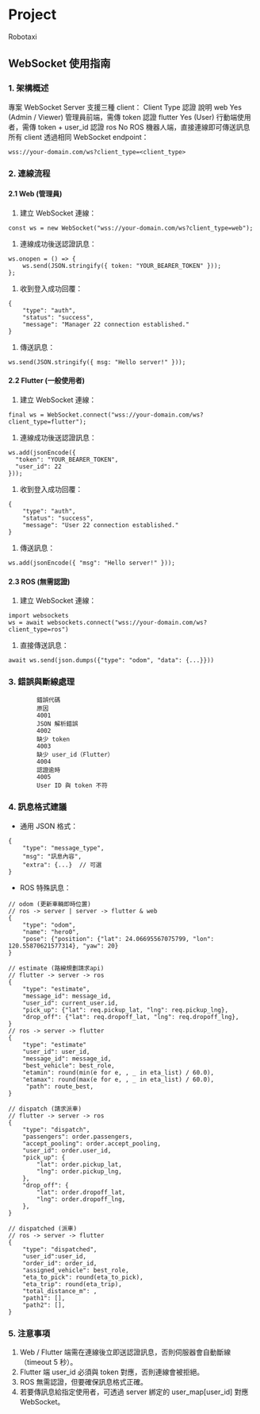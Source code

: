 # Project
Robotaxi

## WebSocket 使用指南
### 1. 架構概述
專案 WebSocket Server 支援三種 client：
			Client Type
			認證
			說明
			web
			Yes (Admin / Viewer)
			管理員前端，需傳 token 認證
			flutter
			Yes (User)
			行動端使用者，需傳 token + user_id 認證
			ros
			No
			ROS 機器人端，直接連線即可傳送訊息
所有 client 透過相同 WebSocket endpoint：
```
wss://your-domain.com/ws?client_type=<client_type>

```
### 2. 連線流程
#### 2.1 Web (管理員)
1. 建立 WebSocket 連線：
```
const ws = new WebSocket("wss://your-domain.com/ws?client_type=web");

```
1. 連線成功後送認證訊息：
```
ws.onopen = () => {
    ws.send(JSON.stringify({ token: "YOUR_BEARER_TOKEN" }));
};

```
1. 收到登入成功回覆：
```
{
    "type": "auth",
    "status": "success",
    "message": "Manager 22 connection established."
}

```
1. 傳送訊息：
```
ws.send(JSON.stringify({ msg: "Hello server!" }));

```
#### 2.2 Flutter (一般使用者)
1. 建立 WebSocket 連線：
```
final ws = WebSocket.connect("wss://your-domain.com/ws?client_type=flutter");

```
1. 連線成功後送認證訊息：
```
ws.add(jsonEncode({
  "token": "YOUR_BEARER_TOKEN",
  "user_id": 22
}));

```
1. 收到登入成功回覆：
```
{
    "type": "auth",
    "status": "success",
    "message": "User 22 connection established."
}

```
1. 傳送訊息：
```
ws.add(jsonEncode({ "msg": "Hello server!" }));

```
#### 2.3 ROS (無需認證)
1. 建立 WebSocket 連線：
```
import websockets
ws = await websockets.connect("wss://your-domain.com/ws?client_type=ros")

```
1. 直接傳送訊息：
```
await ws.send(json.dumps({"type": "odom", "data": {...}}))

```
### 3. 錯誤與斷線處理
			錯誤代碼
			原因
			4001
			JSON 解析錯誤
			4002
			缺少 token
			4003
			缺少 user_id（Flutter）
			4004
			認證逾時
			4005
			User ID 與 token 不符
### 4. 訊息格式建議
- 通用 JSON 格式：
```
{
    "type": "message_type",
    "msg": "訊息內容",
    "extra": {...}  // 可選
}

```
- ROS 特殊訊息：
```
// odom (更新車輛即時位置)
// ros -> server | server -> flutter & web
{
    "type": "odom",
	"name": "hero0",
    "pose": {"position": {"lat": 24.06695567075799, "lon": 120.55870621577314}, "yaw": 20}
}

// estimate (路線規劃請求api)
// flutter -> server -> ros
{
    "type": "estimate",
    "message_id": message_id,
    "user_id": current_user.id,
    "pick_up": {"lat": req.pickup_lat, "lng": req.pickup_lng},
    "drop_off": {"lat": req.dropoff_lat, "lng": req.dropoff_lng},
}
// ros -> server -> flutter
{
	"type": "estimate"
	"user_id": user_id,
	"message_id": message_id,
	"best_vehicle": best_role,
	"etamin": round(min(e for e, , _ in eta_list) / 60.0),
 	"etamax": round(max(e for e, , _ in eta_list) / 60.0),
	 "path": route_best,
}

// dispatch (請求派車)
// flutter -> server -> ros
{
    "type": "dispatch",
	"passengers": order.passengers,
	"accept_pooling": order.accept_pooling,
    "user_id": order.user_id,
    "pick_up": {
        "lat": order.pickup_lat,
        "lng": order.pickup_lng,
    },
    "drop_off": {
        "lat": order.dropoff_lat,
        "lng": order.dropoff_lng,
    },
}

// dispatched (派車)
// ros -> server -> flutter
{
    "type": "dispatched",
    "user_id":user_id,
	"order_id": order_id,
    "assigned_vehicle": best_role,
    "eta_to_pick": round(eta_to_pick),
    "eta_trip": round(eta_trip),
	"total_distance_m": ,
    "path1": [],
    "path2": [],
}

```
### 5. 注意事項
1. Web / Flutter 端需在連線後立即送認證訊息，否則伺服器會自動斷線（timeout 5 秒）。
2. Flutter 端 user_id 必須與 token 對應，否則連線會被拒絕。
3. ROS 無需認證，但要確保訊息格式正確。
4. 若要傳訊息給指定使用者，可透過 server 綁定的 user_map[user_id] 對應 WebSocket。
